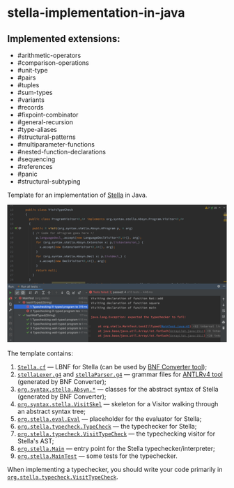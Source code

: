 # stella-implementation-in-java

## Implemented extensions:

- #arithmetic-operators
- #comparison-operations
- #unit-type
- #pairs
- #tuples
- #sum-types
- #variants
- #records
- #fixpoint-combinator
- #general-recursion
- #type-aliases
- #structural-patterns
- #multiparameter-functions
- #nested-function-declarations
- #sequencing
- #references
- #panic
- #structural-subtyping

Template for an implementation of [Stella](https://fizruk.github.io/stella/) in Java.

![Screenshot from Intellij IDEA](images/idea-demo.png)

The template contains:
1. [`Stella.cf`](Stella.cf) — LBNF for Stella (can be used by [BNF Converter tool](https://bnfc.digitalgrammars.com));
2. [`stellaLexer.g4`](src/main/java/org/syntax/stella/stellaLexer.g4) and [`stellaParser.g4`](src/main/java/org/syntax/stella/stellaParser.g4) — grammar files for [ANTLRv4 tool](https://www.antlr.org) (generated by BNF Converter);
3. [`org.syntax.stella.Absyn.*`](src/main/java/org/syntax/stella/Absyn/) — classes for the abstract syntax of Stella (generated by BNF Converter);
4. [`org.syntax.stella.VisitSkel`](src/main/java/org/syntax/stella/VisitSkel.java) — skeleton for a Visitor walking through an abstract syntax tree;
5. [`org.stella.eval.Eval`](src/main/java/org/stella/eval/Eval.java) — placeholder for the evaluator for Stella;
6. [`org.stella.typecheck.TypeCheck`](src/main/java/org/stella/typecheck/TypeCheck.java) — the typechecker for Stella;
7. [`org.stella.typecheck.VisitTypeCheck`](src/main/java/org/stella/typecheck/VisitTypeCheck.java) — the typechecking visitor for Stella's AST;
8. [`org.stella.Main`](src/main/java/org/stella/Main.java) — entry point for the Stella typechecker/interpreter;
9. [`org.stella.MainTest`](src/test/java/org/stella/MainTest) — some tests for the typechecker.

When implementing a typechecker, you should write your code primarily in [`org.stella.typecheck.VisitTypeCheck`](src/main/java/org/stella/typecheck/VisitTypeCheck.java).
